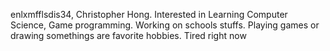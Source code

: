 enlxmfflsdis34, Christopher Hong. Interested in Learning Computer Science, Game programming. Working on schools stuffs. 
Playing games or drawing somethings are favorite hobbies.
Tired right now

